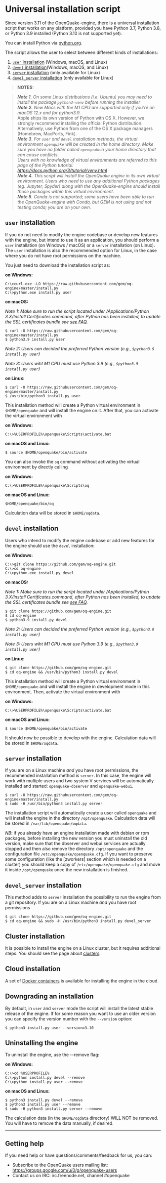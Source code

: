 # Universal installation script

Since version 3.11 of the OpenQuake-engine, there is a universal installation script that works on any platform, provided you have Python 3.7, Python 3.8, or Python 3.9 installed (Python 3.10 is not supported yet).

You can install Python via [python.org](https://www.python.org/downloads/). 

The script allows the user to select between different kinds of installations:

1. [`user` installation](#user-installation) (Windows, macOS, and Linux)
2. [`devel` installation](#user-installation)(Windows, macOS, and Linux)
3. [`server` installation](#server-installation) (only available for Linux)
4. [`devel_server` installation](#devel_server-installation) (only available for Linux)


>**NOTES:**

>_**Note 1.** On some Linux distributions (i.e. Ubuntu) you may need to install the package `python3-venv` before running the installer_
> <br />
>_**Note 2.** New Macs with the M1 CPU are supported only if you're on macOS 12.x and for python3.9.
><br />_ Apple ships its own version of Python with OS X. However, we strongly recommend installing the official Python distribution.
Alternatively, use Python from one of the OS X package managers (Homebrew, MacPorts, Fink).
> <br />
>_**Note 3.** For `user` and `devel` installation methods, the virtual environment `openquake` will be created in the home directory. Make sure you have no folder called `openquake`in your home directory that can cause conflicts._<br />_Users with no knowledge of virtual environments are referred to this page of the Python tutorial: https://docs.python.org/3/tutorial/venv.html_
> <br />
>_**Note 4.** This script will install the OpenQuake engine in its own virtual environment. Users who need to use any additional Python packages (eg. Jupyter, Spyder) along with the OpenQuake-engine should install those packages within this virtual environment._
> <br />
>_**Note 5.** Conda is not supported; some users have been able to run the OpenQuake-engine with Conda, but GEM is not using and not testing conda; you are on your own._


## `user` installation

If you do not need to modify the engine codebase or develop new features with the engine, but intend to use it as an application, you should perform a `user` installation (on Windows / macOS) or a `server` installation (on Linux). The `user` installation is also the recommended option for Linux, in the case where you do not have root permissions on the machine. 

You just need to download the installation script as:

**on Windows:**
```
C:\>curl.exe -LO https://raw.githubusercontent.com/gem/oq-engine/master/install.py
C:\>python.exe install.py user
```

**on macOS:**

_*Note 1*: Make sure to run the script located under /Applications/Python 3.X/Install Certificates.command, after Python has been installed, to update the SSL certificates bundle see [see FAQ](../faq.md#certificate-verification-on-macOS)._
```
$ curl -O https://raw.githubusercontent.com/gem/oq-engine/master/install.py
$ python3.9 install.py user
```
_*Note 2*: Users can decided the preferred Python version (e.g., `$python3.9 install.py user`)_

_*Note 3*: Users wiht M1 CPU must use Python 3.9 (e.g., `$python3.9 install.py user`)_

**on Linux:**
```
$ curl -O https://raw.githubusercontent.com/gem/oq-engine/master/install.py
$ /usr/bin/python3 install.py user
```

This installation method will create a Python virtual environment in `$HOME/openquake` and will install the engine on it.
After that, you can activate the virtual environment with

**on Windows:**
```
C:\>%USERPROFILE%\openquake\Scripts\activate.bat
```

**on macOS and Linux:**
```
$ source $HOME/openquake/bin/activate
```

You can also invoke the `oq` command without activating the virtual environment by directly calling

**on Windows:**
```
C:\>%USERPROFILE%\openquake\Scripts\oq
```

**on macOS and Linux:**
```
$HOME/openquake/bin/oq
```

Calculation data will be stored in `$HOME/oqdata`.



## `devel` installation

Users who intend to modify the engine codebase or add new features for the engine should use the `devel` installation:

**on Windows:**
```
C:\>git clone https://github.com/gem/oq-engine.git
C:\>cd oq-engine 
C:\>python.exe install.py devel
```

**on macOS:**

_*Note 1*: Make sure to run the script located under /Applications/Python 3.X/Install Certificates.command, after Python has been installed, to update the SSL certificates bundle see [see FAQ](../faq.md#certificate-verification-on-macOS)._
```
$ git clone https://github.com/gem/oq-engine.git
$ cd oq-engine
$ python3.9 install.py devel
```
_*Note 2*: Users can decided the preferred Python version (e.g., `$python3.9 install.py user`)_

_*Note 3*: Users wiht M1 CPU must use Python 3.9 (e.g., `$python3.9 install.py user`)_

**on Linux:**
```
$ git clone https://github.com/gem/oq-engine.git
$ cd oq-engine && /usr/bin/python3 install.py devel
```

This installation method will create a Python virtual environment in `$HOME/openquake` and will install the engine
in development mode in this environment. Then, activate the virtual environment with

**on Windows:**
```
C:\>%USERPROFILE%\openquake\Scripts\activate.bat
```

**on macOS and Linux:**
```
$ source $HOME/openquake/bin/activate
```

It should now be possible to develop with the engine. Calculation data will be stored in `$HOME/oqdata`.


## `server` installation

If you are on a Linux machine _and_ you have root permissions, the
recommended installation method is `server`. In this case, the engine
will work with multiple users and two system V services will be
automatically installed and started: `openquake-dbserver` and
`openquake-webui`.

```
$ curl -O https://raw.githubusercontent.com/gem/oq-engine/master/install.py
$ sudo -H /usr/bin/python3 install.py server
```

The installation script will automatically create a user called
`openquake` and will install the engine in the directory
`/opt/openquake`.  Calculation data will be stored in
`/var/lib/openquake/oqdata`.

*NB*: if you already have an engine installation made with debian or rpm
packages, before installing the new version you must uninstall the old
version, make sure that the dbserver and webui services are actually
stopped and then also remove the directory `/opt/openquake` and the
configuration file `/etc/openquake/openquake.cfg`. If you want to
preserve some configuration (like the [zworkers] section which is needed
on a cluster) you should keep a copy of `/etc/openquake/openquake.cfg`
and move it inside `/opt/openquake` once the new installation is finished.


## `devel_server` installation

This method adds to `server` installation the possibility to run the engine from a git repository.
If you are on a Linux machine _and_ you have root permissions

```
$ git clone https://github.com/gem/oq-engine.git
$ cd oq-engine && sudo -H /usr/bin/python3 install.py devel_server
```

## Cluster installation

It is possible to install the engine on a Linux cluster, but it requires additional steps. You should see the page about [clusters](cluster.md).

## Cloud installation

A set of [Docker containers](docker.md) is available for installing the engine in the cloud.

## Downgrading an installation

By default, in `user` and `server` mode the script will install the latest stable release of the engine.
If for some reason you want to use an older version you can specify the version number with the ``--version`` option:
```
$ python3 install.py user --version=3.10
```

## Uninstalling the engine

To uninstall the engine, use the --remove flag:

**on Windows:**
```
C:\>cd %USERPROFILE%
C:\>python install.py devel --remove
C:\>python install.py user --remove
```

**on macOS and Linux:**
```
$ python3 install.py devel --remove
$ python3 install.py user --remove
$ sudo -H python3 install.py server --remove
```

The calculation data (in the `$HOME/oqdata` directory) WILL NOT be removed.
You will have to remove the data manually, if desired.

***

## Getting help
If you need help or have questions/comments/feedback for us, you can:
  * Subscribe to the OpenQuake users mailing list: https://groups.google.com/u/0/g/openquake-users
  * Contact us on IRC: irc.freenode.net, channel #openquake
